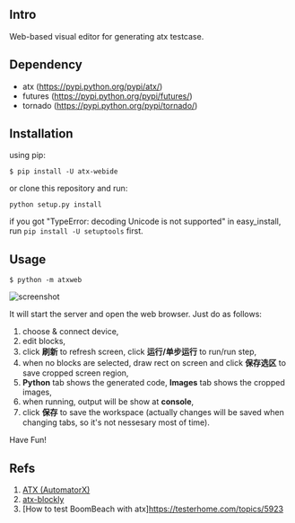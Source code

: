 ## Intro
Web-based visual editor for generating atx testcase.

## Dependency
- atx (https://pypi.python.org/pypi/atx/)
- futures (https://pypi.python.org/pypi/futures/)
- tornado (https://pypi.python.org/pypi/tornado/)

## Installation
using pip:
```
$ pip install -U atx-webide
```

or clone this repository and run:

```python setup.py install```

if you got "TypeError: decoding Unicode is not supported" in easy_install,
run ```pip install -U setuptools``` first.

## Usage
```
$ python -m atxweb
```
![screenshot](docs/screenshot.png)

It will start the server and open the web browser. Just do as follows:

1. choose & connect device,
2. edit blocks,
3. click **刷新** to refresh screen, click **运行/单步运行** to run/run step,
4. when no blocks are selected, draw rect on screen and click **保存选区** to save cropped screen region,
5. **Python** tab shows the generated code, **Images** tab shows the cropped images,
6. when running, output will be show at **console**,
7. click **保存** to save the workspace (actually changes will be saved when changing tabs, so it's not nessesary most of time).

Have Fun!

## Refs
1. [ATX (AutomatorX)](https://github.com/codeskyblue/AutomatorX)
2. [atx-blockly](https://github.com/openatx/blockly)
3. [How to test BoomBeach with atx]https://testerhome.com/topics/5923
